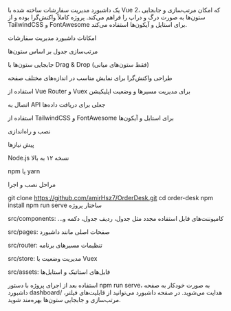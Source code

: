 یک داشبورد مدیریت سفارشات ساخته شده با Vue 2، که امکان مرتب‌سازی و جابجایی ستون‌ها به صورت درگ و دراپ را فراهم می‌کند. پروژه کاملاً واکنش‌گرا بوده و از TailwindCSS و FontAwesome برای استایل و آیکون‌ها استفاده می‌کند.

امکانات
داشبورد مدیریت سفارشات

مرتب‌سازی جدول بر اساس ستون‌ها

جابجایی ستون‌ها با Drag & Drop (فقط ستون‌های میانی)

طراحی واکنش‌گرا برای نمایش مناسب در اندازه‌های مختلف صفحه

استفاده از Vue Router و Vuex برای مدیریت مسیرها و وضعیت اپلیکیشن

اتصال به API جعلی برای دریافت داده‌ها

استفاده از TailwindCSS و FontAwesome برای استایل و آیکون‌ها

نصب و راه‌اندازی

پیش‌ نیازها

Node.js نسخه ۱۲ به بالا

npm یا yarn

مراحل نصب و اجرا

git clone https://github.com/amirHsz7/OrderDesk.git
cd order-desk
npm install
npm run serve
ساختار پروژه

src/components: ...کامپوننت‌های قابل استفاده مجدد مثل جدول، ردیف جدول، دکمه و

src/pages: صفحات اصلی مانند داشبورد

src/router: تنظیمات مسیرهای برنامه

src/store: مدیریت وضعیت با Vuex

src/assets: فایل‌های استاتیک و استایل‌ها

استفاده
بعد از اجرای پروژه با دستور npm run serve، به صورت خودکار به صفحه داشبورد dashboard/ هدایت می‌شوید.
در صفحه داشبورد می‌توانید از قابلیت‌های فیلتر، مرتب‌سازی و جابجایی ستون‌ها بهره‌مند شوید.

